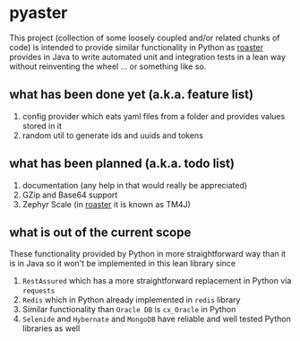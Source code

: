 # pyaster
This project (collection of some loosely coupled and/or related chunks of code) 
is intended to provide similar functionality in Python as 
[roaster](https://github.com/i-Cell-Mobilsoft-Open-Source/roaster) provides in
Java to write automated unit and integration tests in a lean way without 
reinventing the wheel ... or something like so.

## what has been done yet (a.k.a. feature list)
1. config provider which eats yaml files from a folder and provides values stored
in it 
2. random util to generate ids and uuids and tokens

## what has been planned (a.k.a. todo list)
1. documentation (any help in that would really be appreciated)
2. GZip and Base64 support
3. Zephyr Scale (in [roaster](https://github.com/i-Cell-Mobilsoft-Open-Source/roaster)
it is known as TM4J)

## what is out of the current scope
These functionality provided by Python in more straightforward way than it is 
in Java so it won't be implemented in this lean library since
1. `RestAssured` which has a more straightforward replacement in Python via `requests`
2. `Redis` which in Python already implemented in `redis` library
3. Similar functionality than `Oracle DB` is `cx_Oracle` in Python 
4. `Selenide` and `Hybernate` and `MongoDB` have reliable and well tested Python 
libraries as well 
